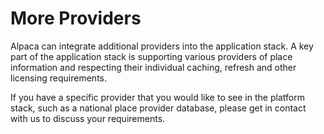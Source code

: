 [//]: # "Weight: 10"

# More Providers

Alpaca can integrate additional providers into the application stack. A key part
of the application stack is supporting various providers of place information
and respecting their individual caching, refresh and other licensing
requirements.

If you have a specific provider that you would like to see in the platform
stack, such as a national place provider database, please get in contact with us
to discuss your requirements.
